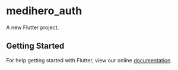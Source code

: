 # medihero_auth

A new Flutter project.

## Getting Started

For help getting started with Flutter, view our online
[documentation](https://flutter.io/).
